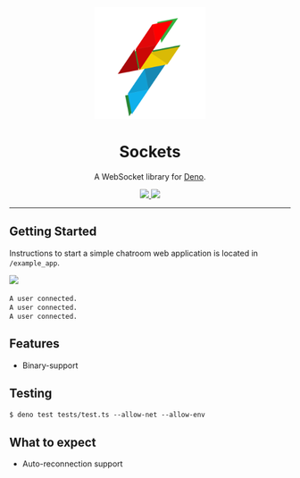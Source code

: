 <p align="center">
  <a href="https://drash.io">
    <img height="200" src="logo.svg" alt="Sockets">
  </a>
  <h1 align="center">Sockets</h1>
</p>
<p align="center">A WebSocket library for <a href="https://github.com/denoland/deno">Deno</a>.</p>
<p align="center">
  <a href="https://discord.gg/SgejNXq">
    <img src="https://img.shields.io/badge/chat-on%20discord-blue">
  </a>
  <a href="https://twitter.com/drash_land">
    <img src="https://img.shields.io/twitter/url?label=%40drash_land&style=social&url=https%3A%2F%2Ftwitter.com%2Fdrash_land">
  </a>
</p>

---

## Getting Started
 
Instructions to start a simple chatroom web application is located in `/example_app`.

<img src="https://raw.githubusercontent.com/drashland/sockets/master/assets/img/screenshot_example_app.png">

```
A user connected.
A user connected.
A user connected.
```

## Features

- Binary-support

## Testing
```
$ deno test tests/test.ts --allow-net --allow-env
```

## What to expect

- Auto-reconnection support
